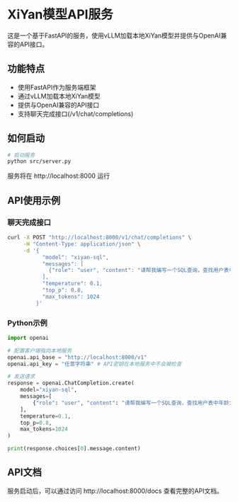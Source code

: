 # XiYan模型API服务

这是一个基于FastAPI的服务，使用vLLM加载本地XiYan模型并提供与OpenAI兼容的API接口。

## 功能特点

- 使用FastAPI作为服务端框架
- 通过vLLM加载本地XiYan模型
- 提供与OpenAI兼容的API接口
- 支持聊天完成接口(/v1/chat/completions)

## 如何启动

```bash
# 启动服务
python src/server.py
```

服务将在 http://localhost:8000 运行

## API使用示例

### 聊天完成接口

```bash
curl -X POST "http://localhost:8000/v1/chat/completions" \
     -H "Content-Type: application/json" \
     -d '{
           "model": "xiyan-sql",
           "messages": [
             {"role": "user", "content": "请帮我编写一个SQL查询，查找用户表中年龄大于25且注册时间在过去6个月内的用户"}
           ],
           "temperature": 0.1,
           "top_p": 0.8,
           "max_tokens": 1024
         }'
```

### Python示例

```python
import openai

# 配置客户端指向本地服务
openai.api_base = "http://localhost:8000/v1"
openai.api_key = "任意字符串" # API密钥在本地服务中不会被检查

# 发送请求
response = openai.ChatCompletion.create(
    model="xiyan-sql",
    messages=[
        {"role": "user", "content": "请帮我编写一个SQL查询，查找用户表中年龄大于25且注册时间在过去6个月内的用户"}
    ],
    temperature=0.1,
    top_p=0.8,
    max_tokens=1024
)

print(response.choices[0].message.content)
```

## API文档

服务启动后，可以通过访问 http://localhost:8000/docs 查看完整的API文档。

